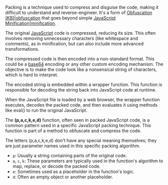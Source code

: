 Packing is a technique used to compress and disguise the code, making it difficult to understand and reverse-engineer. It's a form of [Obfuscation (KB)|obfuscation]() that goes beyond simple [JavaScript Minification|minification]().

The original [JavaScript]() code is compressed, reducing its size. This often involves removing unnecessary characters (like whitespace and comments), as in minification, but can also include more advanced transformations.

The compressed code is then encoded into a non-standard format. This could be a [base64]() encoding or any other custom encoding mechanism. The objective is to make the code look like a nonsensical string of characters, which is hard to interpret.

The encoded string is embedded within a wrapper function. This function is responsible for decoding the string back into JavaScript code at runtime.

When the JavaScript file is loaded by a web browser, the wrapper function executes, decodes the packed code, and then evaluates it using methods like eval() to run the original JavaScript.

The **(p,a,c,k,e,d)** function, often seen in packed JavaScript code, is a common pattern used in a specific JavaScript packing technique. This function is part of a method to obfuscate and compress the code. 

The letters (p,a,c,k,e,d) don't have any special meaning themselves; they are just parameter names used in this specific packing algorithm.

- `p`: Usually a string containing parts of the original code.
- `a`, `c`, `k`: These parameters are typically used in the function's algorithm to map, replace, or decode the packed code.
- `e`: Sometimes used as a placeholder in the function's logic.
- `d`: Often an empty object or another placeholder.
